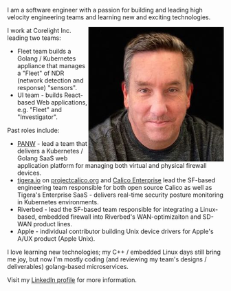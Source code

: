 I am a software engineer with a passion for building and leading high velocity engineering
teams and learning new and exciting technologies.

<img style="float: right;" src="/images/bcreane-headshot-color-small.jpg">

I work at Corelight Inc. leading two teams:
* Fleet team builds a Golang / Kubernetes appliance that manages a "Fleet" of NDR (network detection and response) "sensors".
* UI team - builds React-based Web applications, e.g. "Fleet" and "Investigator".

Past roles include:
* [PANW](paloaltonetworks.com) - lead a team that delivers a Kubernetes / Golang SaaS web application platform for managing both virtual and physical firewall devices.
* [tigera.io](https://www.tigera.io/) on [projectcalico.org](https://www.projectcalico.org/) and [Calico Enterprise](https://www.tigera.io/tigera-products/calico-enterprise/) lead the SF-based engineering team responsible for both open source Calico as well as Tigera's Enterprise SaaS - delivers real-time security posture monitoring in Kubernetes environments.
* Riverbed - lead the SF-based team responsible for integrating a Linux-based, embedded firewall into Riverbed's WAN-optimizaiton and SD-WAN product lines. 
* Apple - individual contributor building Unix device drivers for Apple's A/UX product (Apple Unix).

I love learning new technologies; my C++ / embedded Linux days still bring me joy,
but now I'm mostly coding (and reviewing my team's designs / deliverables) golang-based microservices. 

Visit my [LinkedIn profile](https://www.linkedin.com/in/brendancreane/) for more information.
